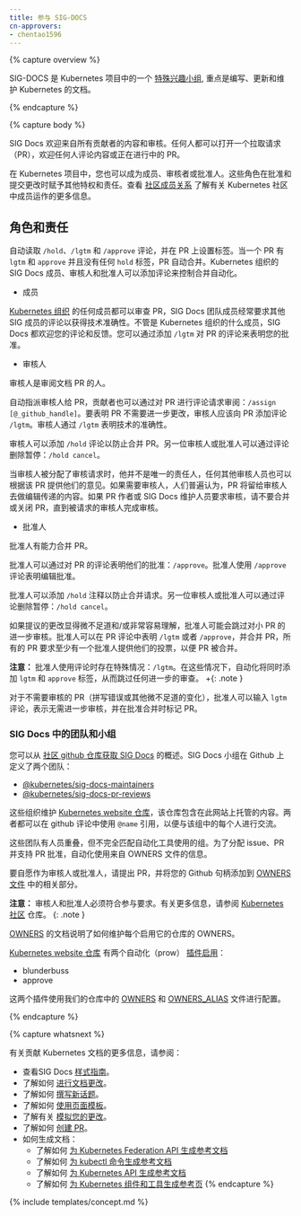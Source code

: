 ```yaml
---
title: 参与 SIG-DOCS
cn-approvers:
- chentao1596
---
```



{% capture overview %}


SIG-DOCS 是 Kubernetes 项目中的一个 [特殊兴趣小组](https://github.com/kubernetes/community/blob/master/sig-list.md), 重点是编写、更新和维护 Kubernetes 的文档。

{% endcapture %}

{% capture body %}


SIG Docs 欢迎来自所有贡献者的内容和审核。任何人都可以打开一个拉取请求（PR），欢迎任何人评论内容或正在进行中的 PR。


在 Kubernetes 项目中，您也可以成为成员、审核者或批准人。这些角色在批准和提交更改时赋予其他特权和责任。查看 [社区成员关系](https://github.com/kubernetes/community/blob/master/community-membership.md) 了解有关 Kubernetes 社区中成员运作的更多信息。


## 角色和责任


自动读取 `/hold`、`/lgtm` 和 `/approve` 评论，并在 PR 上设置标签。当一个 PR 有 `lgtm` 和 `approve` 并且没有任何 `hold` 标签，PR 自动合并。Kubernetes 组织的 SIG Docs 成员、审核人和批准人可以添加评论来控制合并自动化。


- 成员


[Kubernetes 组织](https://github.com/kubernetes) 的任何成员都可以审查 PR，SIG Docs 团队成员经常要求其他 SIG 成员的评论以获得技术准确性。不管是 Kubernetes 组织的什么成员，SIG Docs 都欢迎您的评论和反馈。您可以通过添加 `/lgtm` 对 PR 的评论来表明您的批准。


- 审核人


审核人是审阅文档 PR 的人。


自动指派审核人给 PR，贡献者也可以通过对 PR 进行评论请求审阅：`/assign [@_github_handle]`。要表明 PR 不需要进一步更改，审核人应该向 PR 添加评论 `/lgtm`。审核人通过 `/lgtm` 表明技术的准确性。


审核人可以添加 `/hold` 评论以防止合并 PR。另一位审核人或批准人可以通过评论删除暂停：`/hold cancel`。


当审核人被分配了审核请求时，他并不是唯一的责任人，任何其他审核人员也可以根据该 PR 提供他们的意见。如果需要审核人，人们普遍认为，PR 将留给审核人去做编辑传递的内容。如果 PR 作者或 SIG Docs 维护人员要求审核，请不要合并或关闭 PR，直到被请求的审核人完成审核。


- 批准人


批准人有能力合并 PR。


批准人可以通过对 PR 的评论表明他们的批准：`/approve`。批准人使用 `/approve` 评论表明编辑批准。


批准人可以添加 `/hold` 注释以防止合并请求。另一位审核人或批准人可以通过评论删除暂停：`/hold cancel`。


如果提议的更改显得微不足道和/或非常容易理解，批准人可能会跳过对小 PR 的进一步审核。批准人可以在 PR 评论中表明 `/lgtm` 或者 `/approve`，并合并 PR，所有的 PR 要求至少有一个批准人提供他们的投票，以便 PR 被合并。


**注意：** 批准人使用评论时存在特殊情况：`/lgtm`。在这些情况下，自动化将同时添加 `lgtm` 和 `approve` 标签，从而跳过任何进一步的审查。
+{: .note }


对于不需要审核的 PR（拼写错误或其他微不足道的变化），批准人可以输入 `lgtm` 评论，表示无需进一步审核，并在批准合并时标记 PR。


### SIG Docs 中的团队和小组


您可以从 [社区 github 仓库获取 SIG Docs](https://github.com/kubernetes/community/tree/master/sig-docs) 的概述。SIG Docs 小组在 Github 上定义了两个团队：
 - [@kubernetes/sig-docs-maintainers](https://github.com/orgs/kubernetes/teams/sig-docs-maintainers)
 - [@kubernetes/sig-docs-pr-reviews](https://github.com/orgs/kubernetes/teams/sig-docs-pr-reviews)


这些组织维护 [Kubernetes website 仓库](https://github.com/kubernetes/website)，该仓库包含在此网站上托管的内容。两者都可以在 github 评论中使用 `@name` 引用，以便与该组中的每个人进行交流。


这些团队有人员重叠，但不完全匹配自动化工具使用的组。为了分配 issue、PR 并支持 PR 批准，自动化使用来自 OWNERS 文件的信息。


要自愿作为审核人或批准人，请提出 PR，并将您的 Github 句柄添加到 [OWNERS 文件](https://github.com/kubernetes/community/blob/master/contributors/devel/owners.md) 中的相关部分。


**注意：** 审核人和批准人必须符合参与要求。有关更多信息，请参阅 [Kubernetes 社区](https://github.com/kubernetes/community/blob/master/community-membership.md#membership) 仓库。
{: .note }


[OWNERS](https://github.com/kubernetes/community/blob/master/contributors/devel/owners.md) 的文档说明了如何维护每个启用它的仓库的 OWNERS。


[Kubernetes website 仓库](https://github.com/kubernetes/website) 有两个自动化（prow） [插件启用](https://github.com/kubernetes/test-infra/blob/master/prow/plugins.yaml#L210)：
- blunderbuss
- approve


这两个插件使用我们的仓库中的 [OWNERS](https://github.com/kubernetes/website/blob/master/OWNERS) 和 [OWNERS_ALIAS](https://github.com/kubernetes/website/blob/master/OWNERS_ALIAS) 文件进行配置。

{% endcapture %}

{% capture whatsnext %}

有关贡献 Kubernetes 文档的更多信息，请参阅：


* 查看SIG Docs [样式指南](/docs/home/contribute/style-guide/)。
* 了解如何 [进行文档更改](/docs/home/contribute/stage-documentation-changes/)。
* 了解如何 [撰写新话题](/docs/home/contribute/write-new-topic/)。
* 了解如何 [使用页面模板](/docs/home/contribute/page-templates/)。
* 了解有关 [模拟您的更改](/docs/home/contribute/stage-documentation-changes/)。
* 了解如何 [创建 PR](/docs/home/contribute/create-pull-request/)。
* 如何生成文档：
  * 了解如何 [为 Kubernetes Federation API 生成参考文档](/docs/home/contribute/generated-reference/federation-api/)
  * 了解如何 [为 kubectl 命令生成参考文档](/docs/home/contribute/generated-reference/kubectl/)
  * 了解如何 [为 Kubernetes API 生成参考文档](/docs/home/contribute/generated-reference/kubernetes-api/)
  * 了解如何 [为 Kubernetes 组件和工具生成参考页](/docs/home/contribute/generated-reference/kubernetes-components/)
{% endcapture %}

{% include templates/concept.md %}
